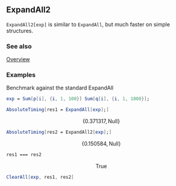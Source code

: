 ## ExpandAll2

`ExpandAll2[exp]` is similar to `ExpandAll`, but much faster on simple structures.

### See also

[Overview](Extra/FeynCalc.md)

### Examples

Benchmark against the standard ExpandAll

```mathematica
exp = Sum[p[i], {i, 1, 100}] Sum[q[i], {i, 1, 1000}];
```

```mathematica
AbsoluteTiming[res1 = ExpandAll[exp];]
```

$$\{0.371317,\text{Null}\}$$

```mathematica
AbsoluteTiming[res2 = ExpandAll2[exp];]
```

$$\{0.150584,\text{Null}\}$$

```mathematica
res1 === res2
```

$$\text{True}$$

```mathematica
ClearAll[exp, res1, res2]
```
